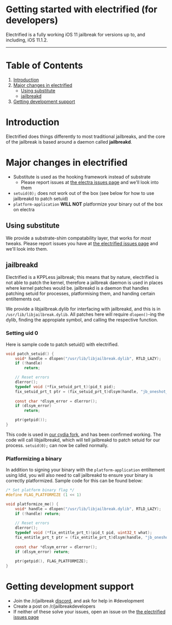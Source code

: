 # Getting started with electrified (for developers)

Electrified is a fully working iOS 11 jailbreak for versions up to, and including, iOS 11.1.2.

---

# Table of Contents
1. [Introduction](#introduction)
2. [Major changes in electrified](#major-changes-in-electrified)
    * [Using substitute](#using-substitute)
    * [jailbreakd](#jailbreakd)
3. [Getting development support](#getting-development-support)

# Introduction

Electrified does things differently to most traditional jailbreaks, and the core of the jailbreak is based around a daemon called **jailbreakd**.

# Major changes in electrified

* Substitute is used as the hooking framework instead of substrate
    * Please report issues at [the electra issues page](https://github.com/colord3v/electrified/issues) and we'll look into them
* `setuid(0);` does not work out of the box (see below for how to use jailbreakd to patch setuid)
* `platform-application` **WILL NOT** platformize your binary out of the box on electra

## Using substitute

We provide a substrate-shim compatability layer, that works for *most* tweaks. Please report issues you have at [the electrified issues page](https://github.com/colord3v/electrified/issues) and we'll look into them.

## jailbreakd

Electrified is a KPPLess jailbreak; this means that by nature, electrified is not able to patch the kernel, therefore a jailbreak daemon is used in places where kernel patches would be. jailbreakd is a daemon that handles patching setuid for processes, platformising them, and handing certain entiltements out. 

We provide a libjailbreak.dylib for interfacing with jailbreakd, and this is in `/usr/lib/libjailbreak.dylib`.
All patches here will require `dlopen()`-ing the dylib, finding the appropiate symbol, and calling the respective function.

### Setting uid 0

Here is sample code to patch setuid() with electrified.

```c
void patch_setuid() {
    void* handle = dlopen("/usr/lib/libjailbreak.dylib", RTLD_LAZY);
    if (!handle) 
        return;

    // Reset errors
    dlerror();
    typedef void (*fix_setuid_prt_t)(pid_t pid);
    fix_setuid_prt_t ptr = (fix_setuid_prt_t)dlsym(handle, "jb_oneshot_fix_setuid_now");
    
    const char *dlsym_error = dlerror();
    if (dlsym_error) 
        return;

    ptr(getpid());
}
```

This code is used in [our cydia fork](https://github.com/ElectraJailbreak/cydia/blob/master/cydo.cpp#L44), and has been confirmed working. The code will call libjailbreakd, which will tell jailbreakd to patch setuid for our process. `setuid(0);` can now be called normally.

### Platformizing a binary

In addition to signing your binary with the `platform-application` entiltement using ldid, you will also need to call jailbreakd to ensure your binary is correctly platformized. Sample code for this can be found below:

```c
/* Set platform binary flag */
#define FLAG_PLATFORMIZE (1 << 1)

void platformize_me() {
    void* handle = dlopen("/usr/lib/libjailbreak.dylib", RTLD_LAZY);
    if (!handle) return;
    
    // Reset errors
    dlerror();
    typedef void (*fix_entitle_prt_t)(pid_t pid, uint32_t what);
    fix_entitle_prt_t ptr = (fix_entitle_prt_t)dlsym(handle, "jb_oneshot_entitle_now");
    
    const char *dlsym_error = dlerror();
    if (dlsym_error) return;
    
    ptr(getpid(), FLAG_PLATFORMIZE);
}
```

# Getting development support

* Join the /r/jailbreak [discord](https://discord.gg/jb), and ask for help in #development
* Create a post on /r/jailbreakdevelopers
* If neither of these solve your issues, open an issue on the [the electrified issues page](https://github.com/colord3v/electrified/issues)
